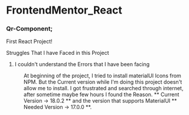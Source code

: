 # FrontendMentor_React

### Qr-Component;
<p>First React Project!</p>
<p>Struggles That I have Faced in this Project</p>
<ol>
  <li> I couldn't understand the Errors that I have been facing</li>
  <ul>
     At beginning of the project, I tried to install materialUI Icons from NPM. But the Current version while I'm doing this project doesn't allow me to install. I got frustrated and searched through internet, after sometime maybe few hours I found the Reason. ** Current Version -> 18.0.2 ** and the version that supports MaterialUI ** Needed Version -> 17.0.0 **.
  </ul>
</ol>
  
     
     

